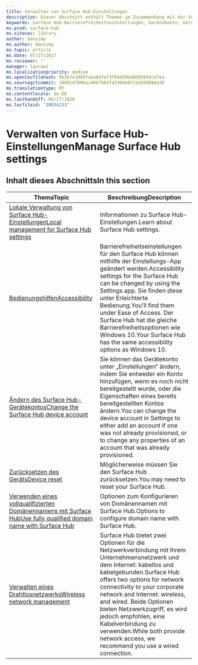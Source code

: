 ```yaml
---
title: Verwalten von Surface Hub-Einstellungen
description: Dieser Abschnitt enthält Themen im Zusammenhang mit der Verwaltung von Surface Hub-Einstellungen.
keywords: Surface Hub-Barrierefreiheitseinstellungen, Gerätekonto, Gerätezurücksetzung, Windows-Updates, Verwaltung des Drahtlosnetzwerks
ms.prod: surface-hub
ms.sitesec: library
author: dansimp
ms.author: dansimp
ms.topic: article
ms.date: 07/27/2017
ms.reviewer: ''
manager: laurawi
ms.localizationpriority: medium
ms.openlocfilehash: 9b3b7e10897aba8afe73f04d59b40d9304dce7ea
ms.sourcegitcommit: 109d1d7608ac4667564fa5369e8722e569b8ea36
ms.translationtype: MT
ms.contentlocale: de-DE
ms.lasthandoff: 06/27/2020
ms.locfileid: "10834233"
---
```

# <span data-ttu-id="2823f-104">Verwalten von Surface Hub-Einstellungen</span><span class="sxs-lookup"><span data-stu-id="2823f-104">Manage Surface Hub settings</span></span>

## <span data-ttu-id="2823f-105">Inhalt dieses Abschnitts</span><span class="sxs-lookup"><span data-stu-id="2823f-105">In this section</span></span>

|<span data-ttu-id="2823f-106">Thema</span><span class="sxs-lookup"><span data-stu-id="2823f-106">Topic</span></span> | <span data-ttu-id="2823f-107">Beschreibung</span><span class="sxs-lookup"><span data-stu-id="2823f-107">Description</span></span>|
| ------ | --------------- |
| [<span data-ttu-id="2823f-108">Lokale Verwaltung von Surface Hub-Einstellungen</span><span class="sxs-lookup"><span data-stu-id="2823f-108">Local management for Surface Hub settings</span></span>](local-management-surface-hub-settings.md) | <span data-ttu-id="2823f-109">Informationen zu Surface Hub-Einstellungen.</span><span class="sxs-lookup"><span data-stu-id="2823f-109">Learn about Surface Hub settings.</span></span>  |
| [<span data-ttu-id="2823f-110">Bedienungshilfen</span><span class="sxs-lookup"><span data-stu-id="2823f-110">Accessibility</span></span>](accessibility-surface-hub.md) | <span data-ttu-id="2823f-111">Barrierefreiheitseinstellungen für den Surface Hub können mithilfe der Einstellungs-App geändert werden.</span><span class="sxs-lookup"><span data-stu-id="2823f-111">Accessibility settings for the Surface Hub can be changed by using the Settings app.</span></span> <span data-ttu-id="2823f-112">Sie finden diese unter Erleichterte Bedienung.</span><span class="sxs-lookup"><span data-stu-id="2823f-112">You'll find them under Ease of Access.</span></span> <span data-ttu-id="2823f-113">Der Surface Hub hat die gleiche Barrierefreiheitsoptionen wie Windows 10.</span><span class="sxs-lookup"><span data-stu-id="2823f-113">Your Surface Hub has the same accessibility options as Windows 10.</span></span>|
| [<span data-ttu-id="2823f-114">Ändern des Surface Hub-Gerätekontos</span><span class="sxs-lookup"><span data-stu-id="2823f-114">Change the Surface Hub device account</span></span>](change-surface-hub-device-account.md) | <span data-ttu-id="2823f-115">Sie können das Gerätekonto unter „Einstellungen“ ändern, indem Sie entweder ein Konto hinzufügen, wenn es noch nicht bereitgestellt wurde, oder die Eigenschaften eines bereits bereitgestellten Kontos ändern.</span><span class="sxs-lookup"><span data-stu-id="2823f-115">You can change the device account in Settings to either add an account if one was not already provisioned, or to change any properties of an account that was already provisioned.</span></span>|
| [<span data-ttu-id="2823f-116">Zurücksetzen des Geräts</span><span class="sxs-lookup"><span data-stu-id="2823f-116">Device reset</span></span>](device-reset-surface-hub.md) | <span data-ttu-id="2823f-117">Möglicherweise müssen Sie den Surface Hub zurücksetzen.</span><span class="sxs-lookup"><span data-stu-id="2823f-117">You may need to reset your Surface Hub.</span></span>|
| [<span data-ttu-id="2823f-118">Verwenden eines vollqualifizierten Domänennamens mit Surface Hub</span><span class="sxs-lookup"><span data-stu-id="2823f-118">Use fully qualified domain name with Surface Hub</span></span>](use-fully-qualified-domain-name-surface-hub.md) | <span data-ttu-id="2823f-119">Optionen zum Konfigurieren von Domänennamen mit Surface Hub.</span><span class="sxs-lookup"><span data-stu-id="2823f-119">Options to configure domain name with Surface Hub.</span></span>  |
| [<span data-ttu-id="2823f-120">Verwalten eines Drahtlosnetzwerks</span><span class="sxs-lookup"><span data-stu-id="2823f-120">Wireless network management</span></span>](wireless-network-management-for-surface-hub.md) | <span data-ttu-id="2823f-121">Surface Hub bietet zwei Optionen für die Netzwerkverbindung mit Ihrem Unternehmensnetzwerk und dem Internet: kabellos und kabelgebunden.</span><span class="sxs-lookup"><span data-stu-id="2823f-121">Surface Hub offers two options for network connectivity to your corporate network and Internet: wireless, and wired.</span></span> <span data-ttu-id="2823f-122">Beide Optionen bieten Netzwerkzugriff, es wird jedoch empfohlen, eine Kabelverbindung zu verwenden.</span><span class="sxs-lookup"><span data-stu-id="2823f-122">While both provide network access, we recommend you use a wired connection.</span></span> |
